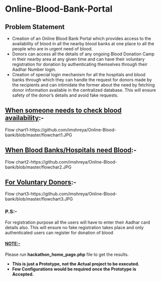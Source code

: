 # Online-Blood-Bank-Portal
<html>
<body>
  <h2>Problem Statement</h2>
  <ul>
    <li>Creation of an Online Blood Bank Portal which provides access to the availability of blood in all the nearby blood banks at one place to all the people who are in urgent need of blood.</li>
    <li>Donors can access all the details of any ongoing Blood Donation Camp in their nearby area at any given time and can have their voluntary registration for donation by authenticating themselves through their Aadhar Number login.</li>
    <li>Creation of special login mechanism for all the hospitals and blood banks through which they can handle the request for donors made by the recipients and can intimidate the former about the need by fetching donor information available in the centralized database. This will ensure safety of the donor’s details and avoid fake requests.</li>
  </ul>
<h2><u>When someone needs to check blood availability</u>:-</h2>
Flow chart1-https://github.com/imshreya/Online-Blood-bank/blob/master/flowchart1.JPG
   
<h2><u>When Blood Banks/Hospitals need Blood</u>:-</h2>
Flow chart2-https://github.com/imshreya/Online-Blood-bank/blob/master/flowchar2.JPG

<h2><u>For Voluntary Donors</u>:-</h2>
Flow chart3-https://github.com/imshreya/Online-Blood-bank/blob/master/flowchart3.JPG

<h3>P.S:-</h3>
<P>For registration purpose all the users will have to enter their Aadhar card details also. This will ensure no fake registration takes place and only authenticated users can register for donation of blood</P>

<h4 style="text-decoration:underline;">NOTE:-</h4>
<P>Please run <b>hackathon_home_page.php</b> file to get the results.<br>
 <ul>
     <li><b>This is just a Prototype, not the Actual project to be executed.</b></li>
     <li><b>Few Configurations would be required once the Prototype is Accepted.</b></li>
 </ul>
</P>
</body>
</html>
